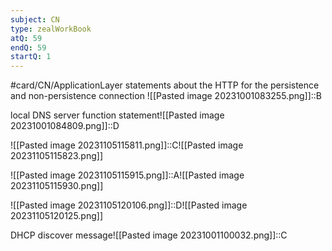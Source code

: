 ```yaml
---
subject: CN
type: zealWorkBook
atQ: 59
endQ: 59
startQ: 1
---
```

#card/CN/ApplicationLayer
statements about the HTTP for the persistence and non-persistence connection	![[Pasted image 20231001083255.png]]::B <!--SR:!2023-11-17,8,226-->

local DNS server function statement![[Pasted image 20231001084809.png]]::D <!--SR:!2023-11-22,17,230-->

![[Pasted image 20231105115811.png]]::C![[Pasted image 20231105115823.png]] <!--SR:!2023-11-21,12,273-->

![[Pasted image 20231105115915.png]]::A![[Pasted image 20231105115930.png]] <!--SR:!2023-11-30,15,273-->


![[Pasted image 20231105120106.png]]::D![[Pasted image 20231105120125.png]] <!--SR:!2023-12-01,26,270-->

DHCP discover message![[Pasted image 20231001100032.png]]::C <!--SR:!2023-12-07,22,290-->
